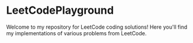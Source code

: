 # LeetCodePlayground
Welcome to my repository for LeetCode coding solutions! Here you'll find my implementations of various problems from LeetCode.